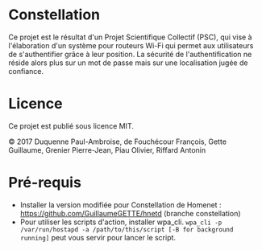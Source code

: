 # Constellation
Ce projet est le résultat d'un Projet Scientifique Collectif (PSC), qui vise à l'élaboration d'un système pour routeurs Wi-Fi qui permet aux utilisateurs de s'authentifier grâce à leur position. La sécurité de l'authentification ne réside alors plus sur un mot de passe mais sur une localisation jugée de confiance.

# Licence

Ce projet est publié sous licence MIT.

&copy; 2017 Duquenne Paul-Ambroise, de Fouchécour François, Gette Guillaume, Grenier Pierre-Jean, Piau Olivier, Riffard Antonin

# Pré-requis

* Installer la version modifiée pour Constellation de Homenet : https://github.com/GuillaumeGETTE/hnetd (branche constellation)
* Pour utiliser les scripts d'action, installer wpa\_cli. `wpa_cli -p /var/run/hostapd -a /path/to/this/script [-B for background running]` peut vous servir pour lancer le script.
